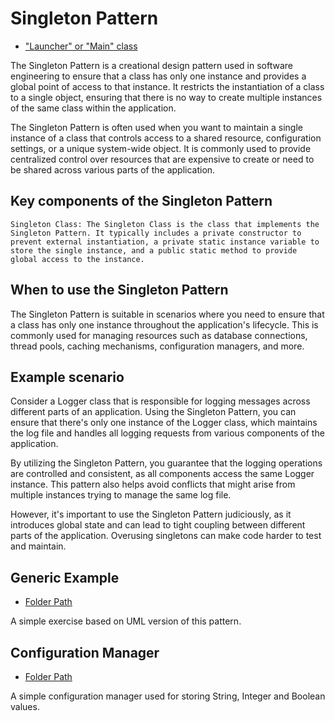 # Singleton Pattern

- ["Launcher" or "Main" class](./src/main/java/it/gb/SingletonPattern.java)

The Singleton Pattern is a creational design pattern used in software engineering to ensure that a class has only one instance and provides a global point of access to that instance. It restricts the instantiation of a class to a single object, ensuring that there is no way to create multiple instances of the same class within the application.

The Singleton Pattern is often used when you want to maintain a single instance of a class that controls access to a shared resource, configuration settings, or a unique system-wide object. It is commonly used to provide centralized control over resources that are expensive to create or need to be shared across various parts of the application.

## Key components of the Singleton Pattern

    Singleton Class: The Singleton Class is the class that implements the Singleton Pattern. It typically includes a private constructor to prevent external instantiation, a private static instance variable to store the single instance, and a public static method to provide global access to the instance.

## When to use the Singleton Pattern

The Singleton Pattern is suitable in scenarios where you need to ensure that a class has only one instance throughout the application's lifecycle. This is commonly used for managing resources such as database connections, thread pools, caching mechanisms, configuration managers, and more.

## Example scenario

Consider a Logger class that is responsible for logging messages across different parts of an application. Using the Singleton Pattern, you can ensure that there's only one instance of the Logger class, which maintains the log file and handles all logging requests from various components of the application.

By utilizing the Singleton Pattern, you guarantee that the logging operations are controlled and consistent, as all components access the same Logger instance. This pattern also helps avoid conflicts that might arise from multiple instances trying to manage the same log file.

However, it's important to use the Singleton Pattern judiciously, as it introduces global state and can lead to tight coupling between different parts of the application. Overusing singletons can make code harder to test and maintain.

## Generic Example

- [Folder Path](./src/main/java/it/gb/generic)

A simple exercise based on UML version of this pattern.

## Configuration Manager

- [Folder Path](./src/main/java/it/gb/configurationManager/)

A simple configuration manager used for storing String, Integer and Boolean values.
